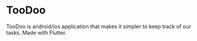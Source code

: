 # TooDoo
TooDoo is android/ios application that makes it simpler to keep track of our tasks. Made with Flutter.
